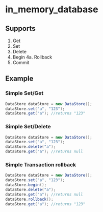 # in_memory_database
## Supports
1. Get
2. Set
3. Delete
4. Begin
  4a. Rollback
5. Commit


## Example
### Simple Set/Get ###

```java
DataStore dataStore = new DataStore();
dataStore.set("a", "123");
dataStore.get("a"); //returns "123"
```
### Simple Set/Delete ###

```java
DataStore dataStore = new DataStore();
dataStore.set("a", "123");
dataStore.delete("a");
dataStore.get("a"); //returns null
```
### Simple Transaction rollback ###

```java
DataStore dataStore = new DataStore();
dataStore.set("a", "123");
dataStore.begin();
dataStore.delete("a");
dataStore.get("a"); //returns null
dataStore.rollback();
dataStore.get("a"); //returns "123"
```
